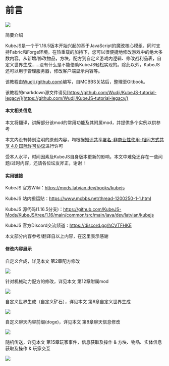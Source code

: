 # 前言

![](https://m1.miaomc.cn/uploads/20220507\_7fc6e1d8f48a4.png)

简要介绍

KubeJS是一个于1.16.5版本开始兴起的基于JavaScript的魔改核心模组，同时支持Fabric和Forge环境。在热重载的加持下，您可以很便捷地修改游戏中的绝大多数内容。从新增/修改物品，方块，配方到自定义游戏内逻辑、修改战利品表，自定义世界生成......没有什么是不能借助KubeJS轻松实现的。除此以外，KubeJS还可以用于管理服务器，修改客户端显示内容等。

该教程由[Wudji (github.com)](https://github.com/Wudji)编写，自MCBBS关站后，整理至Gitbook。

该教程的markdown源文件请见[https://github.com/Wudji/KubeJS-tutorial-legacy/](https://github.com/Wudji/KubeJS-tutorial-legacy/)

#### 本文相关信息

本文将翻译，讲解部分该mod的常用功能及其附属mod，并提供多个实例以供参考

本文内没有特别注明的原创内容，均根据[知识共享署名-非商业性使用-相同方式共享 4.0 国际许可协议](https://www.mcbbs.net/plugin.php?id=link\_redirect\&target=https%3A%2F%2Fcreativecommons.org%2Flicenses%2Fby-nc-sa%2F4.0%2F)进行许可

受本人水平，时间因素及KubeJS自身版本更新的影响，本文中难免还存在一些问题/过时内容，还请各位坛友斧正，谢谢！

#### 实用链接

KubeJS 官方Wiki：https://mods.latvian.dev/books/kubejs

KubeJS 站内搬运贴：https://www.mcbbs.net/thread-1200250-1-1.html

KubeJS 源代码(1.16.5分支)：https://github.com/KubeJS-Mods/KubeJS/tree/1.16/main/common/src/main/java/dev/latvian/kubejs

KubeJS 官方Discord交流频道：https://discord.gg/hCVTFHKE

本文部分内容参考/翻译自以上内容，在这里表示感谢

#### 修改内容展示

自定义合成，详见本文 第2章配方修改

![](https://i1.mcobj.com/imgb/u18prz/20240225\_65db06a132e01.png)

针对机械动力配方的修改，详见本文 第12章附属mod

![](https://i1.mcobj.com/imgb/u18prz/20240225\_65db06c38ea35.png)

自定义世界生成（自定义矿石），详见本文 第6章自定义世界生成

![](https://i1.mcobj.com/imgb/u18prz/20240225\_65db06e27819f.png)

自定义聊天内容前缀(doge)，详见本文 第8章聊天信息修改

![](https://m1.miaomc.cn/uploads/20220407\_b9de677546c5d.png)

随机传送，详见本文 第15章玩家事件，信息获取及操作 & 方块、物品、实体信息获取及操作 & 玩家交互

![](https://m1.miaomc.cn/uploads/20220408\_c412408992599.gif)
